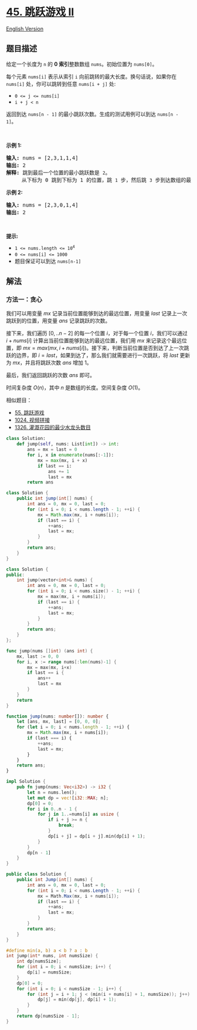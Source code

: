 # [45. 跳跃游戏 II](https://leetcode.cn/problems/jump-game-ii)

[English Version](/solution/0000-0099/0045.Jump%20Game%20II/README_EN.md)

<!-- tags:贪心,数组,动态规划 -->

## 题目描述

<!-- 这里写题目描述 -->

<p>给定一个长度为 <code>n</code> 的 <strong>0 索引</strong>整数数组 <code>nums</code>。初始位置为 <code>nums[0]</code>。</p>

<p>每个元素 <code>nums[i]</code> 表示从索引 <code>i</code> 向前跳转的最大长度。换句话说，如果你在 <code>nums[i]</code> 处，你可以跳转到任意 <code>nums[i + j]</code> 处:</p>

<ul>
	<li><code>0 &lt;= j &lt;= nums[i]</code>&nbsp;</li>
	<li><code>i + j &lt; n</code></li>
</ul>

<p>返回到达&nbsp;<code>nums[n - 1]</code> 的最小跳跃次数。生成的测试用例可以到达 <code>nums[n - 1]</code>。</p>

<p>&nbsp;</p>

<p><strong>示例 1:</strong></p>

<pre>
<strong>输入:</strong> nums = [2,3,1,1,4]
<strong>输出:</strong> 2
<strong>解释:</strong> 跳到最后一个位置的最小跳跃数是 <code>2</code>。
&nbsp;    从下标为 0 跳到下标为 1 的位置，跳&nbsp;<code>1</code>&nbsp;步，然后跳&nbsp;<code>3</code>&nbsp;步到达数组的最后一个位置。
</pre>

<p><strong>示例 2:</strong></p>

<pre>
<strong>输入:</strong> nums = [2,3,0,1,4]
<strong>输出:</strong> 2
</pre>

<p>&nbsp;</p>

<p><strong>提示:</strong></p>

<ul>
	<li><code>1 &lt;= nums.length &lt;= 10<sup>4</sup></code></li>
	<li><code>0 &lt;= nums[i] &lt;= 1000</code></li>
	<li>题目保证可以到达&nbsp;<code>nums[n-1]</code></li>
</ul>

## 解法

### 方法一：贪心

我们可以用变量 $mx$ 记录当前位置能够到达的最远位置，用变量 $last$ 记录上一次跳跃到的位置，用变量 $ans$ 记录跳跃的次数。

接下来，我们遍历 $[0,..n - 2]$ 的每一个位置 $i$，对于每一个位置 $i$，我们可以通过 $i + nums[i]$ 计算出当前位置能够到达的最远位置，我们用 $mx$ 来记录这个最远位置，即 $mx = max(mx, i + nums[i])$。接下来，判断当前位置是否到达了上一次跳跃的边界，即 $i = last$，如果到达了，那么我们就需要进行一次跳跃，将 $last$ 更新为 $mx$，并且将跳跃次数 $ans$ 增加 $1$。

最后，我们返回跳跃的次数 $ans$ 即可。

时间复杂度 $O(n)$，其中 $n$ 是数组的长度。空间复杂度 $O(1)$。

相似题目：

-   [55. 跳跃游戏](https://github.com/doocs/leetcode/blob/main/solution/0000-0099/0055.Jump%20Game/README.md)
-   [1024. 视频拼接](https://github.com/doocs/leetcode/blob/main/solution/1000-1099/1024.Video%20Stitching/README.md)
-   [1326. 灌溉花园的最少水龙头数目](https://github.com/doocs/leetcode/blob/main/solution/1300-1399/1326.Minimum%20Number%20of%20Taps%20to%20Open%20to%20Water%20a%20Garden/README.md)

<!-- tabs:start -->

```python
class Solution:
    def jump(self, nums: List[int]) -> int:
        ans = mx = last = 0
        for i, x in enumerate(nums[:-1]):
            mx = max(mx, i + x)
            if last == i:
                ans += 1
                last = mx
        return ans
```

```java
class Solution {
    public int jump(int[] nums) {
        int ans = 0, mx = 0, last = 0;
        for (int i = 0; i < nums.length - 1; ++i) {
            mx = Math.max(mx, i + nums[i]);
            if (last == i) {
                ++ans;
                last = mx;
            }
        }
        return ans;
    }
}
```

```cpp
class Solution {
public:
    int jump(vector<int>& nums) {
        int ans = 0, mx = 0, last = 0;
        for (int i = 0; i < nums.size() - 1; ++i) {
            mx = max(mx, i + nums[i]);
            if (last == i) {
                ++ans;
                last = mx;
            }
        }
        return ans;
    }
};
```

```go
func jump(nums []int) (ans int) {
	mx, last := 0, 0
	for i, x := range nums[:len(nums)-1] {
		mx = max(mx, i+x)
		if last == i {
			ans++
			last = mx
		}
	}
	return
}
```

```ts
function jump(nums: number[]): number {
    let [ans, mx, last] = [0, 0, 0];
    for (let i = 0; i < nums.length - 1; ++i) {
        mx = Math.max(mx, i + nums[i]);
        if (last === i) {
            ++ans;
            last = mx;
        }
    }
    return ans;
}
```

```rust
impl Solution {
    pub fn jump(nums: Vec<i32>) -> i32 {
        let n = nums.len();
        let mut dp = vec![i32::MAX; n];
        dp[0] = 0;
        for i in 0..n - 1 {
            for j in 1..=nums[i] as usize {
                if i + j >= n {
                    break;
                }
                dp[i + j] = dp[i + j].min(dp[i] + 1);
            }
        }
        dp[n - 1]
    }
}
```

```cs
public class Solution {
    public int Jump(int[] nums) {
        int ans = 0, mx = 0, last = 0;
        for (int i = 0; i < nums.Length - 1; ++i) {
            mx = Math.Max(mx, i + nums[i]);
            if (last == i) {
                ++ans;
                last = mx;
            }
        }
        return ans;
    }
}
```

```c
#define min(a, b) a < b ? a : b
int jump(int* nums, int numsSize) {
    int dp[numsSize];
    for (int i = 0; i < numsSize; i++) {
        dp[i] = numsSize;
    }
    dp[0] = 0;
    for (int i = 0; i < numsSize - 1; i++) {
        for (int j = i + 1; j < (min(i + nums[i] + 1, numsSize)); j++) {
            dp[j] = min(dp[j], dp[i] + 1);
        }
    }
    return dp[numsSize - 1];
}
```

<!-- tabs:end -->

<!-- end -->
